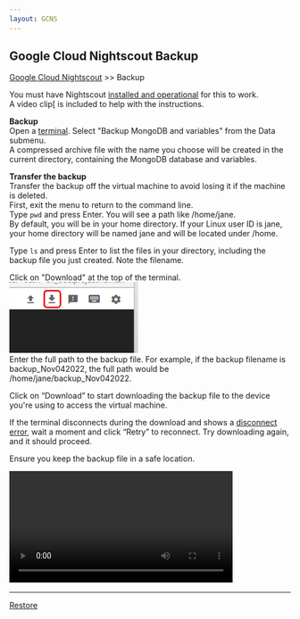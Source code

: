 ```yaml
---
layout: GCNS
---
```


## Google Cloud Nightscout Backup
[Google Cloud Nightscout](./GoogleCloud.md) >> Backup  
  
You must have Nightscout [installed and operational](./GoogleCloud.md) for this to work.  
A video clip[ is included to help with the instructions.  
  
**Backup**  
Open a [terminal](./Terminal.md).  Select "Backup MongoDB and variables" from the Data submenu.  
A compressed archive file with the name you choose will be created in the current directory, containing the MongoDB database and variables.  
  
**Transfer the backup**  
Transfer the backup off the virtual machine to avoid losing it if the machine is deleted.  
First, exit the menu to return to the command line.  
Type `pwd` and press Enter.  You will see a path like /home/jane.  
By default, you will be in your home directory. If your Linux user ID is jane, your home directory will be named jane and will be located under /home.  
  
Type `ls` and press Enter to list the files in your directory, including the backup file you just created. Note the filename.  
  
Click on "Download" at the top of the terminal.  
![](./images/Download.png)  
Enter the full path to the backup file. For example, if the backup filename is backup_Nov042022, the full path would be /home/jane/backup_Nov042022.  
  
Click on “Download” to start downloading the backup file to the device you're using to access the virtual machine.  
  
If the terminal disconnects during the download and shows a [disconnect error](./images/Disconnect.png), wait a moment and click “Retry” to reconnect. Try downloading again, and it should proceed.  
  
Ensure you keep the backup file in a safe location.  

<video width="400" controlsList="nodownload" src="./video/Backup.mp4" controls>  
</video>  
  
<br/>  
  
---  
  
[Restore](./DatabaseRestore.md)  
  
